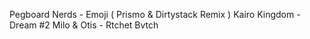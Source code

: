 

Pegboard Nerds - Emoji ( Prismo & Dirtystack Remix )
Kairo Kingdom - Dream #2
Milo & Otis - Rtchet Bvtch 

